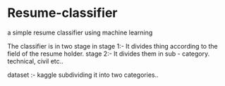 # Resume-classifier
a simple resume classifier using machine learning

The classifier is in two stage in stage 1:-
It divides thing according to the field of the resume holder.
stage 2:-
It divides them in sub - category. technical, civil etc..

dataset :- kaggle
subdividing it into two categories..
